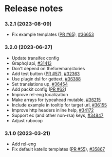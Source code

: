 Release notes
=============
### 3.2.1 (2023-08-09)
* Fix example templates ([PR #65](https://github.com/theforeman/foreman_webhooks/pull/65)), [#36653](http://projects.theforeman.org/issues/36653)

### 3.2.0 (2023-06-27)
* Update transifex config
* Graphql api, [#31413](http://projects.theforeman.org/issues/31413)
* Don't depend on theforeman/stories
* Add test button ([PR #57](https://github.com/theforeman/foreman_webhooks/pull/57)), [#32363](http://projects.theforeman.org/issues/32363)
* Use plugin dsl for gettext, [#36388](http://projects.theforeman.org/issues/36388)
* Set translations up, [#36454](http://projects.theforeman.org/issues/36454)
* Add packit config ([PR #62](https://github.com/theforeman/foreman_webhooks/pull/62))
* Improve rel-eng localization
* Make arrays for typeahead mutable, [#36215](http://projects.theforeman.org/issues/36215)
* Include example in tooltip for target url, [#36155](http://projects.theforeman.org/issues/36155)
* Improve http headers inline help, [#34172](http://projects.theforeman.org/issues/34172)
* Support ec (and other non-rsa) keys, [#34847](http://projects.theforeman.org/issues/34847)
* Adjust rubocop

### 3.1.0 (2023-03-21)
* Add rel-eng
* Fix default katello templates ([PR #55](https://github.com/theforeman/foreman_webhooks/pull/55)), [#35867](http://projects.theforeman.org/issues/35867)
